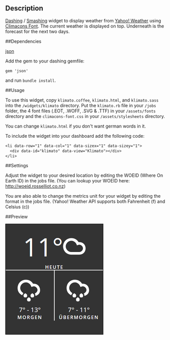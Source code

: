 ## Description

[Dashing](http://shopify.github.com/dashing) / [Smashing](https://github.com/Smashing) widget to display weather from [Yahoo! Weather](http://developer.yahoo.com/weather/) using [Climacons Font](http://adamwhitcroft.com/climacons/font/). The current weather is displayed on top. Underneath is the forecast for the next two days.

##Dependencies

[json](http://rubygems.org/gems/json)

Add the gem to your dashing gemfile:

    gem 'json'

and run `bundle install`.

##Usage

To use this widget, copy `klimato.coffee`, `klimato.html`, and `klimato.sass` into the `/widgets/klimato` directory. Put the `klimato.rb` file in your `/jobs` folder, the 4 font files (.EOT, .WOFF, .SVG & .TTF) in your `/assets/fonts` directory and the `climacons-font.css` in your `/assets/stylesheets` directory.

You can change `klimato.html` if you don't want german words in it.

To include the widget into your dashboard add the following code:

    <li data-row="1" data-col="1" data-sizex="1" data-sizey="1">
      <div data-id="klimato" data-view="Klimato"></div>
    </li>

##Settings

Adjust the widget to your desired location by editing the WOEID (Where On Earth ID) in the jobs file. (You can lookup your WOEID here: http://woeid.rosselliot.co.nz)

You are also able to change the metrics unit for your widget by editing the format in the jobs file. (Yahoo! Weather API supports both Fahrenheit (f) and Celsius (c))

##Preview

![preview](images/preview.png)

